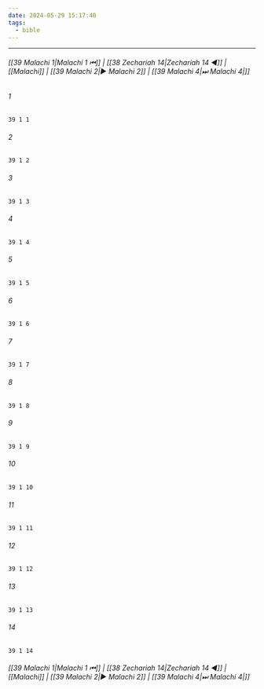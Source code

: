 ```yaml
---
date: 2024-05-29 15:17:40
tags:
  - bible
---
```

___

###### [[39 Malachi 1|Malachi 1 ⏮]] | [[38 Zechariah 14|Zechariah 14 ◀]] | [[Malachi]] | [[39 Malachi 2|▶ Malachi 2]] | [[39 Malachi 4|⏭ Malachi 4|]]

###### 1
``` verse
39 1 1 
```
###### 2
``` verse
39 1 2 
```
###### 3
``` verse
39 1 3 
```
###### 4
``` verse
39 1 4 
```
###### 5
``` verse
39 1 5 
```
###### 6
``` verse
39 1 6 
```
###### 7
``` verse
39 1 7 
```
###### 8
``` verse
39 1 8 
```
###### 9
``` verse
39 1 9 
```
###### 10
``` verse
39 1 10 
```
###### 11
``` verse
39 1 11 
```
###### 12
``` verse
39 1 12 
```
###### 13
``` verse
39 1 13 
```
###### 14
``` verse
39 1 14 
```

###### [[39 Malachi 1|Malachi 1 ⏮]] | [[38 Zechariah 14|Zechariah 14 ◀]] | [[Malachi]] | [[39 Malachi 2|▶ Malachi 2]] | [[39 Malachi 4|⏭ Malachi 4|]]

